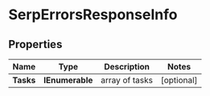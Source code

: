 # SerpErrorsResponseInfo


## Properties

| Name | Type | Description | Notes |
|------------ | ------------- | ------------- | -------------|
**Tasks** | **IEnumerable<SerpErrorsTaskInfo>** | array of tasks |[optional]|